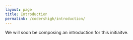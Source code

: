 ```yaml
---
layout: page
title: Introduction
permalink: /codershigh/introduction/
---
```


We will soon be composing an introduction for this initiaitve. 
